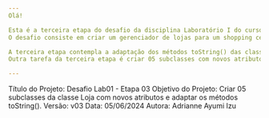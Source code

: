 ```yaml
---
Olá!

Esta é a terceira etapa do desafio da disciplina Laboratório I do curso de Análise e Desenvolvimento de Sistemas (Unisinos 2024/01).
O desafio consiste em criar um gerenciador de lojas para um shopping center em Java.

A terceira etapa contempla a adaptação dos métodos toString() das classes Loja e Produto para os novos atributos da etapa 2. Essa parte eu já havia feito na etapa 2.
Outra tarefa da terceira etapa é criar 05 subclasses com novos atributos para a superclasse Loja e sobrescrever os méttodos toString() das subclasses.

---
```


Título do Projeto: Desafio Lab01 - Etapa 03
Objetivo do Projeto: Criar 05 subclasses da classe Loja com novos atributos e adaptar os métodos toString().
Versão: v03
Data: 05/06/2024
Autora: Adrianne Ayumi Izu

